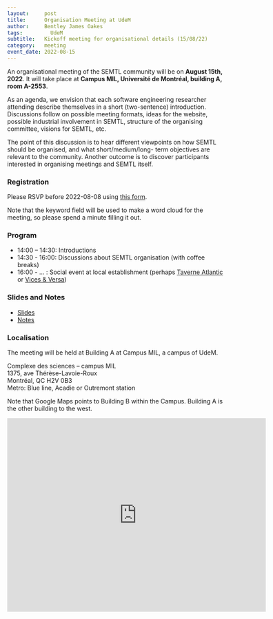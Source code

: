 ```yaml
---
layout:     post
title:      Organisation Meeting at UdeM
author:     Bentley James Oakes
tags: 		  UdeM
subtitle:  	Kickoff meeting for organisational details (15/08/22)
category:   meeting
event_date: 2022-08-15
---
```


An organisational meeting of the SEMTL community will be on **August 15th, 2022**. It will take place at **Campus MIL, Université de Montréal, building A, room A-2553**.

As an agenda, we envision that each software engineering researcher attending describe themselves in a short (two-sentence) introduction. Discussions follow on possible meeting formats, ideas for the website, possible industrial involvement in SEMTL, structure of the organising committee, visions for SEMTL, etc.

The point of this discussion is to hear different viewpoints on how SEMTL should be organised, and what short/medium/long- term objectives are relevant to the community. Another outcome is to discover participants interested in organising meetings and SEMTL itself.

### Registration

Please RSVP before 2022-08-08 using [this form](https://docs.google.com/spreadsheets/d/1fG5uRQbvPufsGLUAnelnuzTSneUVe6L1RDAD7ZTWeIE/edit?usp=sharing).

Note that the keyword field will be used to make a word cloud for the meeting, so please spend a minute filling it out.

### Program

* 14:00 – 14:30: Introductions
* 14:30 - 16:00: Discussions about SEMTL organisation (with coffee breaks)
* 16:00 - ... : Social event at local establishment (perhaps [Taverne Atlantic](https://www.taverneatlantic.com/) or [Vices & Versa](https://vicesetversa.com/))

### Slides and Notes

- [Slides](https://semtl.github.io/slides/2022-08-15/semtl_org_meeting.pdf)
- [Notes](https://semtl.github.io/slides/2022-08-15/semtl_orgmeeting_notes.txt)

### Localisation

The meeting will be held at Building A at Campus MIL, a campus of UdeM.


Complexe des sciences – campus MIL  
1375, ave Thérèse-Lavoie-Roux  
Montréal, QC  H2V 0B3  
Metro: Blue line, Acadie or Outremont station


Note that Google Maps points to Building B within the Campus. Building A is the other building to the west.


<iframe src="https://www.google.com/maps/embed?pb=!1m14!1m8!1m3!1d2376.5570193522276!2d-73.62055619580356!3d45.52274091115717!3m2!1i1024!2i768!4f13.1!3m3!1m2!1s0x0%3A0xcfd3c8d7ac8d70f8!2sUniversit%C3%A9%20de%20Montr%C3%A9al%20-%20Campus%20MIL!5e0!3m2!1sen!2sca!4v1574981426567!5m2!1sen!2sca" width="600" height="450" frameborder="0" style="border:0;" allowfullscreen=""></iframe>
